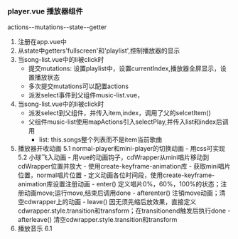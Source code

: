 ### player.vue 播放器组件
actions--mutations--state--getter
1. 注册在app.vue中
2. 从state中getters'fullscreen'和'playlist',控制播放器的显示
3. 当song-list.vue中的li被click时
	- 提交mutations: 设置playlist中，设置currentIndex,播放器全屏显示，设置播放状态
	- 多次提交mutations可以配置actions
	- 派发select事件到父组件music-list.vue，
4. 当song-list.vue中的li被click时
	- 派发select到父组件，并传入item,index，调用了父的selcetItem()
	- 父组件music-list使用mapActions引入selectPlay,并传入list和index后调用
		- list: this.songs整个列表而不是item当前歌曲
5. 播放器开收动画
	5.1 normal-player和mini-player的切换动画
		- 用css可实现
	5.2 小球飞入动画
		- 用vue的动画钩子，cdWrapper从mini唱片移动到cdWrapper位置并放大
		- 使用create-keyframe-animation库
		- 获取mini唱片位置，normal唱片位置
		- 定义动画各位时间段，使用create-keyframe-animation库设置注册动画
		- enter() 定义唱片0%，60%，100%的状态；注册动画move;运行move,结束后调用done
		- afterenter()  注销move动画；清空cdwrapper上的动画
		- leave() 因无须先缩后放效果，直接定义cdwrapper.style.transition和transform；在transitionend触发后执行done
		- afterleave()  清空cdwrapper.style.transition和transform
6. 播放音乐
	6.1 <audio>元素，监听currentSong,启动play()
	6.2 vuex获取state.playing_state和mutation
	6.3 修改了playing_state并监听，根据此来调用play()&pause()
	6.4 修改按钮样式
		- 按钮切换，通过计算和绑定类名
		- 唱片旋转控制，通过计算，绑定类名
	6.5 上下曲切换
7 进度条组件pro
	7.1 进度条变化 
		- props获取父的percent 歌曲进度
		- 监听percent，设定progress的width，设置偏移距离
	7.2 进度条拖动
		- touchstart() 初始化this.touch对象，存储touch位置和现偏移
		- touchmove() 计算移动距离，据此计算偏移距离，并修改样式
		- touchend() 设置进度,计算百分比派发到父，传入百分比，在父中用this.$refs.audio.currentTime设置跳转

